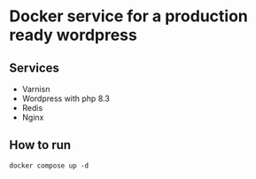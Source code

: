# Docker service for a production ready wordpress

## Services
* Varnisn
* Wordpress with php 8.3
* Redis
* Nginx

## How to run
```
docker compose up -d
```

